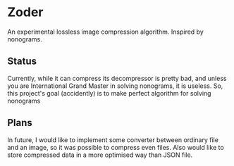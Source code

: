 # Zoder

An experimental lossless image compression algorithm. Inspired by nonograms.

## Status

Currently, while it can compress its decompressor is pretty bad, and unless you are International Grand Master in solving nonograms, it is useless. So, this project's goal (accidently) is to make perfect algorithm for solving nonograms

## Plans

In future, I would like to implement some converter between ordinary file and an image, so it was possible to compress even files. Also would like to store compressed data in a more optimised way than JSON file.
